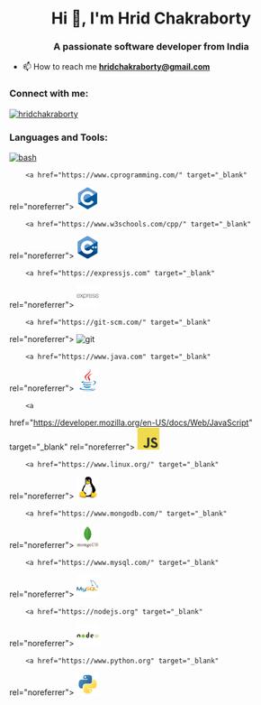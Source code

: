 <h1 align="center">Hi 👋, I'm Hrid Chakraborty</h1>
<h3 align="center">A passionate software developer from India</h3>

- 📫 How to reach me **hridchakraborty@gmail.com**

<h3 align="left">Connect with me:</h3>
<p align="left">
<a
 href="https://linkedin.com/in/hridchakraborty" 
target="blank"><img align="center" 
src="https://raw.githubusercontent.com/rahuldkjain/github-profile-readme-generator/master/src/images/icons/Social/linked-in-alt.svg"
 alt="hridchakraborty" height="30" width="40" /></a>
</p>

<h3 align="left">Languages and Tools:</h3>
<p
 align="left">
        <a href="https://www.gnu.org/software/bash/" target="_blank" 
rel="noreferrer">
          <img 
src="https://www.vectorlogo.zone/logos/gnu_bash/gnu_bash-icon.svg" 
alt="bash" width="40" height="40"/>
        </a>
         
        <a href="https://www.cprogramming.com/" target="_blank" 
rel="noreferrer">
          <img 
src="https://raw.githubusercontent.com/devicons/devicon/master/icons/c/c-original.svg"
 alt="c" width="40" height="40"/>
        </a>
         
        <a href="https://www.w3schools.com/cpp/" target="_blank" 
rel="noreferrer">
          <img 
src="https://raw.githubusercontent.com/devicons/devicon/master/icons/cplusplus/cplusplus-original.svg"
 alt="cplusplus" width="40" height="40"/>
        </a>
         
        <a href="https://expressjs.com" target="_blank" 
rel="noreferrer">
          <img 
src="https://raw.githubusercontent.com/devicons/devicon/master/icons/express/express-original-wordmark.svg"
 alt="express" width="40" height="40"/>
        </a>
         
        <a href="https://git-scm.com/" target="_blank" 
rel="noreferrer">
          <img 
src="https://www.vectorlogo.zone/logos/git-scm/git-scm-icon.svg" 
alt="git" width="40" height="40"/>
        </a>
         
        <a href="https://www.java.com" target="_blank" 
rel="noreferrer">
          <img 
src="https://raw.githubusercontent.com/devicons/devicon/master/icons/java/java-original.svg"
 alt="java" width="40" height="40"/>
        </a>
         
        <a 
href="https://developer.mozilla.org/en-US/docs/Web/JavaScript" 
target="_blank" rel="noreferrer">
          <img 
src="https://raw.githubusercontent.com/devicons/devicon/master/icons/javascript/javascript-original.svg"
 alt="javascript" width="40" height="40"/>
        </a>
         
        <a href="https://www.linux.org/" target="_blank" 
rel="noreferrer">
          <img 
src="https://raw.githubusercontent.com/devicons/devicon/master/icons/linux/linux-original.svg"
 alt="linux" width="40" height="40"/>
        </a>
         
        <a href="https://www.mongodb.com/" target="_blank" 
rel="noreferrer">
          <img 
src="https://raw.githubusercontent.com/devicons/devicon/master/icons/mongodb/mongodb-original-wordmark.svg"
 alt="mongodb" width="40" height="40"/>
        </a>
         
        <a href="https://www.mysql.com/" target="_blank" 
rel="noreferrer">
          <img 
src="https://raw.githubusercontent.com/devicons/devicon/master/icons/mysql/mysql-original-wordmark.svg"
 alt="mysql" width="40" height="40"/>
        </a>
         
        <a href="https://nodejs.org" target="_blank" 
rel="noreferrer">
          <img 
src="https://raw.githubusercontent.com/devicons/devicon/master/icons/nodejs/nodejs-original-wordmark.svg"
 alt="nodejs" width="40" height="40"/>
        </a>
         
        <a href="https://www.python.org" target="_blank" 
rel="noreferrer">
          <img 
src="https://raw.githubusercontent.com/devicons/devicon/master/icons/python/python-original.svg"
 alt="python" width="40" height="40"/>
        </a>
        </p>


